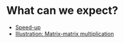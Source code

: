 # What can we expect?

-   [Speed-up](C07_S01_Speedup.md)
-   [Illustration: Matrix-matrix multiplication](C07_S02_Matrix_multiplication.md)


